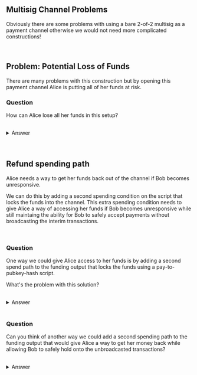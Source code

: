 
## Multisig Channel Problems

Obviously there are some problems with using a bare 2-of-2 multisig as a payment channel otherwise we would not need more complicated constructions!

<br/>

## Problem: Potential Loss of Funds

There are many problems with this construction but by opening this payment channel Alice is putting all of her funds at risk.

### Question

How can Alice lose all her funds in this setup?

<br/>
<details>
  <summary>Answer</summary>
  <br/>

  If Bob stops responding or refuses to cooperate then there's no way Alice can ever get her funds out of the 2-of-2 multisig because she will never be able to get a signature from Bob.

  <br/>

  Remember: To spend from a 2-of-2 multisig requires signatures from *both* parties.

</details>

<br/>
<br/>

## Refund spending path

Alice needs a way to get her funds back out of the channel if Bob becomes unresponsive.

We can do this by adding a second spending condition on the script that locks the funds into the channel.  This extra spending condition needs to give Alice a way of accessing her funds if Bob becomes unresponsive while still maintaing the ability for Bob to safely accept payments without broadcasting the interim transactions.

<br/>

### Question

One way we could give Alice access to her funds is by adding a second spend path to the funding output that locks the funds using a pay-to-pubkey-hash script.

What's the problem with this solution?

<br/>

<details>
  <summary>Answer</summary>
  This would mean that at *any* time Alice can withdraw *all* of her funds from the channel. If Alice gave Bob a signed transaction paying him 1 btc then he couldn't safely hold onto this transaction without broadcasting it immediately.
  
  <br/>

  If Alice broadcasts a transaction spending the funding output using the p2pkh path it would invalidate the transaction Bob is holding and he would lose his funds.
</details>


<br/>

### Question

Can you think of another way we could add a second spending path to the funding output that would give Alice a way to get her money back while allowing Bob to safely hold onto the unbroadcasted transactions?

<br/>

<details>
  <summary>Answer</summary>
  If we add a timelock to the refund spending path then Alice won't be able to immediately take her funds but she will know she can eventually get them back after the timelock expires.

  <br/>

  This would also allow Bob to safely hold onto the unbroadcasted transactions as long as the timelock was in place.